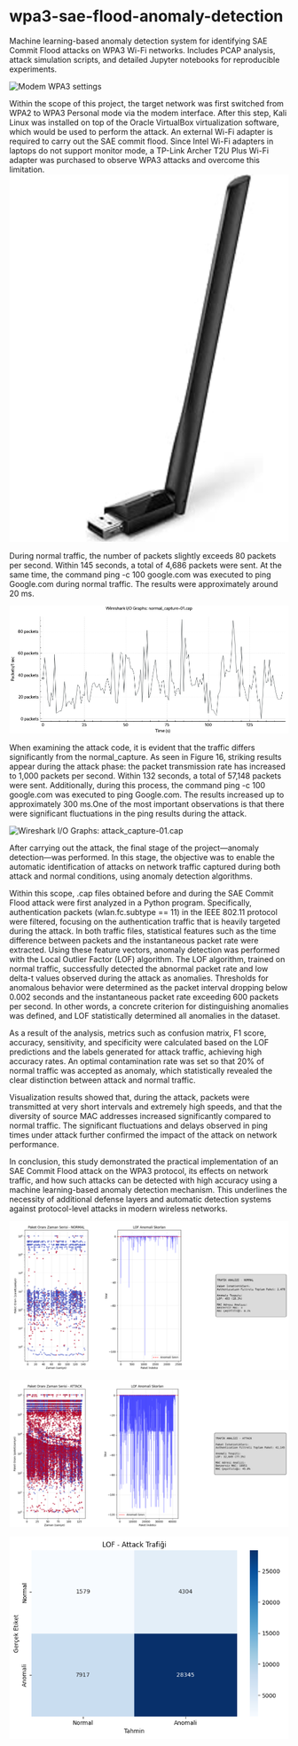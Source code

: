 # wpa3-sae-flood-anomaly-detection
Machine learning-based anomaly detection system for identifying SAE Commit Flood attacks on WPA3 Wi-Fi networks. Includes PCAP analysis, attack simulation scripts, and detailed Jupyter notebooks for reproducible experiments.

![Modem WPA3 settings](https://github.com/yigitcftcgl/wpa3-sae-flood-anomaly-detection/blob/main/Images/modem_wpa3%20ayar%C4%B1.png)

Within the scope of this project, the target network was first switched from WPA2 to WPA3 Personal mode via the modem interface.
After this step, Kali Linux was installed on top of the Oracle VirtualBox virtualization software, which would be used to perform the attack. An external Wi-Fi adapter is required to carry out the SAE commit flood. Since Intel Wi-Fi adapters in laptops do not support monitor mode, a TP-Link Archer T2U Plus Wi-Fi adapter was purchased to observe WPA3 attacks and overcome this limitation.
![TP-Link Archer T2U Plus Wi-Fi adapter](https://github.com/yigitcftcgl/wpa3-sae-flood-anomaly-detection/blob/main/Images/adaptor.png)

During normal traffic, the number of packets slightly exceeds 80 packets per second. Within 145 seconds, a total of 4,686 packets were sent. At the same time, the command ping -c 100 google.com was executed to ping Google.com during normal traffic. The results were approximately around 20 ms.

![Wireshark I/O Graphs: normal_capture-01.cap](https://github.com/yigitcftcgl/wpa3-sae-flood-anomaly-detection/blob/main/Images/normal_an%C4%B1.png)

When examining the attack code, it is evident that the traffic differs significantly from the normal_capture. As seen in Figure 16, striking results appear during the attack phase: the packet transmission rate has increased to 1,000 packets per second. Within 132 seconds, a total of 57,148 packets were sent. Additionally, during this process, the command ping -c 100 google.com was executed to ping Google.com. The results increased up to approximately 300 ms.One of the most important observations is that there were significant fluctuations in the ping results during the attack.

![Wireshark I/O Graphs: attack_capture-01.cap](https://github.com/yigitcftcgl/wpa3-sae-flood-anomaly-detection/blob/main/Images/attack_an%C4%B1.png)

After carrying out the attack, the final stage of the project—anomaly detection—was performed. In this stage, the objective was to enable the automatic identification of attacks on network traffic captured during both attack and normal conditions, using anomaly detection algorithms.

Within this scope, .cap files obtained before and during the SAE Commit Flood attack were first analyzed in a Python program. Specifically, authentication packets (wlan.fc.subtype == 11) in the IEEE 802.11 protocol were filtered, focusing on the authentication traffic that is heavily targeted during the attack. In both traffic files, statistical features such as the time difference between packets and the instantaneous packet rate were extracted. Using these feature vectors, anomaly detection was performed with the Local Outlier Factor (LOF) algorithm. The LOF algorithm, trained on normal traffic, successfully detected the abnormal packet rate and low delta-t values observed during the attack as anomalies. Thresholds for anomalous behavior were determined as the packet interval dropping below 0.002 seconds and the instantaneous packet rate exceeding 600 packets per second. In other words, a concrete criterion for distinguishing anomalies was defined, and LOF statistically determined all anomalies in the dataset.

As a result of the analysis, metrics such as confusion matrix, F1 score, accuracy, sensitivity, and specificity were calculated based on the LOF predictions and the labels generated for attack traffic, achieving high accuracy rates. An optimal contamination rate was set so that 20% of normal traffic was accepted as anomaly, which statistically revealed the clear distinction between attack and normal traffic.

Visualization results showed that, during the attack, packets were transmitted at very short intervals and extremely high speeds, and that the diversity of source MAC addresses increased significantly compared to normal traffic. The significant fluctuations and delays observed in ping times under attack further confirmed the impact of the attack on network performance.

In conclusion, this study demonstrated the practical implementation of an SAE Commit Flood attack on the WPA3 protocol, its effects on network traffic, and how such attacks can be detected with high accuracy using a machine learning-based anomaly detection mechanism. This underlines the necessity of additional defense layers and automatic detection systems against protocol-level attacks in modern wireless networks.

![Normal Traffic: Anomaly Results and Statistics](https://github.com/yigitcftcgl/wpa3-sae-flood-anomaly-detection/blob/main/Images/1.png)

![Attack Traffic: Anomaly Results and Statistics](https://github.com/yigitcftcgl/wpa3-sae-flood-anomaly-detection/blob/main/Images/2.png)

![Confusion Matrix of Local Outlier Factor Predictions](https://github.com/yigitcftcgl/wpa3-sae-flood-anomaly-detection/blob/main/Images/3.png)
